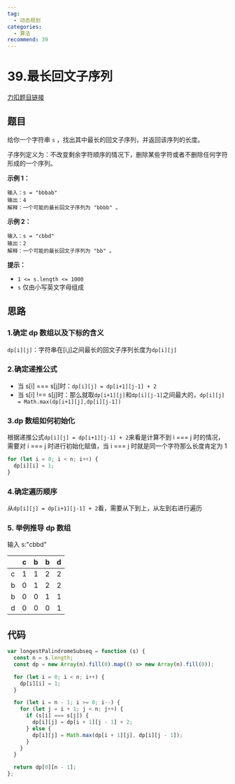 ```yaml
---
tag:
  - 动态规划
categories:
  - 算法
recommend: 39
---
```


# 39.最长回文子序列

[力扣题目链接](https://leetcode.cn/problems/longest-palindromic-subsequence/)

## 题目

给你一个字符串 `s` ，找出其中最长的回文子序列，并返回该序列的长度。

子序列定义为：不改变剩余字符顺序的情况下，删除某些字符或者不删除任何字符形成的一个序列。

**示例 1：**

```
输入：s = "bbbab"
输出：4
解释：一个可能的最长回文子序列为 "bbbb" 。
```

**示例 2：**

```
输入：s = "cbbd"
输出：2
解释：一个可能的最长回文子序列为 "bb" 。
```

**提示：**

- `1 <= s.length <= 1000`
- `s` 仅由小写英文字母组成

## 思路

### 1.确定 dp 数组以及下标的含义

`dp[i][j]`：字符串在[i,j]之间最长的回文子序列长度为`dp[i][j]`

### 2.确定递推公式

- 当 s[i] === s[j]时：`dp[i][j] = dp[i+1][j-1] + 2`
- 当 s[i] !== s[j]时：那么就取`dp[i+1][j]`和`dp[i][j-1]`之间最大的，`dp[i][j] = Math.max(dp[i+1][j],dp[i][j-1])`

### 3.dp 数组如何初始化

根据递推公式`dp[i][j] = dp[i+1][j-1] + 2`来看是计算不到 i === j 时的情况，需要对 i === j 时进行初始化赋值，当 i === j 时就是同一个字符那么长度肯定为 1

```js
for (let i = 0; i < n; i++) {
  dp[i][i] = 1;
}
```

### 4.确定遍历顺序

从`dp[i][j] = dp[i+1][j-1] + 2`看，需要从下到上，从左到右进行遍历

### 5. 举例推导 dp 数组

输入 s:"cbbd"

|     | c   | b   | b   | d   |
| --- | --- | --- | --- | --- |
| c   | 1   | 1   | 2   | 2   |
| b   | 0   | 1   | 2   | 2   |
| b   | 0   | 0   | 1   | 1   |
| d   | 0   | 0   | 0   | 1   |

## 代码

```js
var longestPalindromeSubseq = function (s) {
  const n = s.length;
  const dp = new Array(n).fill(0).map(() => new Array(n).fill(0));

  for (let i = 0; i < n; i++) {
    dp[i][i] = 1;
  }

  for (let i = n - 1; i >= 0; i--) {
    for (let j = i + 1; j < n; j++) {
      if (s[i] === s[j]) {
        dp[i][j] = dp[i + 1][j - 1] + 2;
      } else {
        dp[i][j] = Math.max(dp[i + 1][j], dp[i][j - 1]);
      }
    }
  }

  return dp[0][n - 1];
};
```
